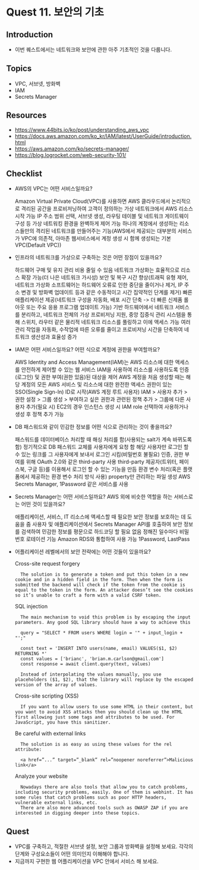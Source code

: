 # Quest 11. 보안의 기초

## Introduction
* 이번 퀘스트에서는 네트워크와 보안에 관한 아주 기초적인 것을 다룹니다.

## Topics
* VPC, 서브넷, 방화벽
* IAM
* Secrets Manager

## Resources
* https://www.44bits.io/ko/post/understanding_aws_vpc
* https://docs.aws.amazon.com/ko_kr/IAM/latest/UserGuide/introduction.html
* https://aws.amazon.com/ko/secrets-manager/
* https://blog.logrocket.com/web-security-101/

## Checklist
* AWS의 VPC는 어떤 서비스일까요?

    Amazon Virtual Private Cloud(VPC)를 사용하면 AWS 클라우드에서 논리적으로 격리된 공간을 프로비저닝하여 고객이 정의하는 가상 네트워크에서 AWS 리소스 시작 가능
    IP 주소 범위 선택, 서브넷 생성, 라우팅 테이블 및 네트워크 게이트웨이 구성 등 가상 네트워킹 환경을 완벽하게 제어 가능
    하나의 계정에서 생성하는 리소스들만의 격리된 네트워크를 만들어주는 기능(AWS에서 제공되는 대부분의 서비스가 VPC에 의존적, 아마존 웹서비스에서 계정 생성 시 함께 생성되는 기본 VPC(Default VPC))

* 인프라의 네트워크를 가상으로 구축하는 것은 어떤 장점이 있을까요?

    하드웨어 구매 및 유지 관리 비용 줄일 수 있음
    네트워크 가상화는 효율적으로 리소스 확장 가능(더 나은 네트워크 가시성)
    보안 및 복구 시간 향상(트래픽 유형 제어, 네트워크 가상화 소프트웨어는 하드웨어 오류로 인한 중단을 줄이거나 제거, IP 주소 변경 및 방화벽 업데이트 등과 같은 수동적이고 시간 집약적인 단계를 제거)
    빠른 애플리케이션 제공(네트워크 구성을 자동화, 배포 시간 단축 -> 더 빠른 신제품 롤아웃 또는 주요 응용 프로그램 업데이트 가능)
    기반 하드웨어에서 네트워크 서비스를 분리하고, 네트워크 전체의 가상 프로비저닝 지원, 중앙 집중식 관리 시스템을 통해 스위치, 라우터 같은 물리적 네트워크 리소스를 풀링하고 이에 액세스 가능
    여러 관리 작업을 자동화, 수작업에 따른 오류를 줄이고 프로비저닝 시간을 단축하여 네트워크 생산성과 효율성 증가

* IAM은 어떤 서비스일까요? 어떤 식으로 계정에 권한을 부여할까요?

    AWS Identity and Access Management(IAM)는 AWS 리소스에 대한 액세스를 안전하게 제어할 수 있는 웹 서비스
    IAM을 사용하여 리소스를 사용하도록 인증(로그인) 및 권한 부여(권한 있음)된 대상을 제어
    AWS 계정을 처음 생성할 때는 해당 계정의 모든 AWS 서비스 및 리소스에 대한 완전한 액세스 권한이 있는 SSO(Single Sign-In) ID로 시작(AWS 계정 루트 사용자)
    IAM > 사용자 추가 > 권한 설정 > 그룹 생성 > 부여하고 싶은 권한과 관련된 정책 추가 > 그룹에 다른 사용자 추가(필요 시)
    EC2의 경우 인스턴스 생성 시 IAM role 선택하여 사용하거나 생성 후 정책 추가 가능

* DB 패스워드와 같이 민감한 정보를 어떤 식으로 관리하는 것이 좋을까요?

    패스워드를 데이터베이스 처리할 때 해싱 처리를 함(사용되는 salt가 계속 바뀌도록 함)
    정기적으로 DB 패스워드 교체를 사용자에게 요청 함
    해당 사용자만 로그인 할 수 있는 링크를 그 사용자에게 보내서 로그인 시킴(비밀번호 불필요)
    인증, 권한 부여를 위해 OAuth 2.0와 같은 third-party 사용
    third-party 제공자(트위터, 페이스북, 구글 등)를 이용해서 로그인 할 수 있는 기능을 만듬
    환경 변수 처리(혹은 플랫폼에서 제공하는 환경 변수 처리 방식 사용)
    property만 관리하는 파일 생성
    AWS Secrets Manager, 1Password 같은 서비스를 사용    

* Secrets Manager는 어떤 서비스일까요? AWS 외에 비슷한 역할을 하는 서비스로는 어떤 것이 있을까요?

    애플리케이션, 서비스, IT 리소스에 액세스할 때 필요한 보안 정보를 보호하는 데 도움을 줌
    사용자 및 애플리케이션에서 Secrets Manager API를 호출하여 보안 정보를 검색하여 민감한 정보를 평문으로 하드코딩 할 필요 없음
    정해진 일수마다 비밀번호 로테이션 기능
    Amazon RDS와 통합하여 사용 가능
    1Password, LastPass

* 어플리케이션 레벨에서의 보안 전략에는 어떤 것들이 있을까요?

    Cross-site request forgery

        The solution is to generate a token and put this token in a new cookie and in a hidden field in the form. Then when the form is submitted the backend will check if the token from the cookie is equal to the token in the form. An attacker doesn’t see the cookies so it’s unable to craft a form with a valid CSRF token.

    SQL injection

        The main mechanism to void this problem is by escaping the input parameters. Any good SQL library should have a way to achieve this

        query = "SELECT * FROM users WHERE login = '" + input_login + "';"

        const text = 'INSERT INTO users(name, email) VALUES($1, $2) RETURNING *'
        const values = ['brianc', 'brian.m.carlson@gmail.com']
        const response = await client.query(text, values)

        Instead of interpolating the values manually, you use placeholders ($1, $2), that the library will replace by the escaped version of the array of values.

    Cross-site scripting (XSS)

        If you want to allow users to use some HTML in their content, but you want to avoid XSS attacks then you should clean up the HTML first allowing just some tags and attributes to be used. For JavaScript, you have this sanitizer.

    Be careful with external links

        The solution is as easy as using these values for the rel attribute:

        <a href=”...” target=”_blank” rel=”noopener noreferrer”>Malicious link</a>

    Analyze your website

        Nowadays there are also tools that allow you to catch problems, including security problems, easily. One of them is webhint. It has some rules that catch problems such as poor HTTP headers, vulnerable external links, etc.
        There are also more advanced tools such as OWASP ZAP if you are interested in digging deeper into these topics.

## Quest
* VPC를 구축하고, 적절한 서브넷 설정, 보안 그룹과 방화벽을 설정해 보세요. 각각의 단계와 구성요소들이 어떤 의미인지 이해해야 합니다.
* 지금까지 구현한 웹 어플리케이션을 VPC 안에서 서비스 해 보세요.
